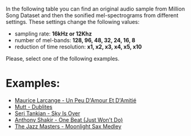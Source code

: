 
In the following table you can find an original audio sample from Million Song Dataset and then the sonified mel-spectrograms from different settings. These settings change the following values: 
 - sampling rate: **16kHz or 12Khz**
 - number of mel-bands: **128, 96, 48, 32, 24, 16, 8**
 - reduction of time resolution: **x1, x2, x3, x4, x5, x10**
 
Please, select one of the following examples.

# Examples:
 - [Maurice Larcange - Un Peu D'Amour Et D'Amitié](./examples/TRABEAZ128F92E7FA9)
 - [Mutt - Dublites](./examples/TRABJDM12903CAFAD6)
 - [Serj Tankian - Sky Is Over](./examples/TRABJAW128F931EAC8)
 - [Anthony Shakir - One Beat (Just Won't Do)](./examples/TRABEAZ12903CD1426)
 - [The Jazz Masters - Moonlight Sax Medley](./examples/TRABJDQ12903CDDD65)
 
